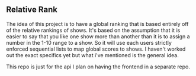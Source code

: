 ## Relative Rank
The idea of this project is to have a global ranking that is based entirely off of the relative rankings of shows. It's based on the assumption that it is easier to say that you like one show more than another than it is to assign a number in the 1-10 range to a show. So it will use each users strictly enforced sequential lists to map global scores to shows. I haven't worked out the exact specifics yet but what i've mentioned is the general idea.

This repo is just for the api I plan on having the frontend in a separate repo.